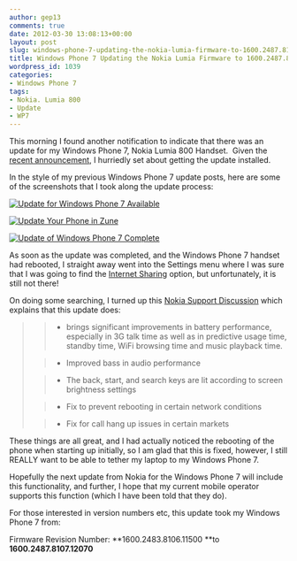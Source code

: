 ```yaml
---
author: gep13
comments: true
date: 2012-03-30 13:08:13+00:00
layout: post
slug: windows-phone-7-updating-the-nokia-lumia-firmware-to-1600.2487.8107.12070
title: Windows Phone 7 Updating the Nokia Lumia Firmware to 1600.2487.8107.12070
wordpress_id: 1039
categories:
- Windows Phone 7
tags:
- Nokia. Lumia 800
- Update
- WP7
---
```


This morning I found another notification to indicate that there was an update for my Windows Phone 7, Nokia Lumia 800 Handset.  Given the [recent announcement](http://www.gep13.co.uk/blog/nokia-lumia-800-to-get-tethering-support-soon/), I hurriedly set about getting the update installed.

In the style of my previous Windows Phone 7 update posts, here are some of the screenshots that I took along the update process:

[![Update for Windows Phone 7 Available](http://www.gep13.co.uk/blog/wp-content/uploads/2012/03/2012-03-30_0801_thumb.png)](http://www.gep13.co.uk/blog/wp-content/uploads/2012/03/2012-03-30_0801.png)

[![Update Your Phone in Zune](http://www.gep13.co.uk/blog/wp-content/uploads/2012/03/2012-03-30_0806_thumb.png)](http://www.gep13.co.uk/blog/wp-content/uploads/2012/03/2012-03-30_0806.png)

[![Update of Windows Phone 7 Complete](http://www.gep13.co.uk/blog/wp-content/uploads/2012/03/2012-03-30_0824_thumb.png)](http://www.gep13.co.uk/blog/wp-content/uploads/2012/03/2012-03-30_0824.png)

As soon as the update was completed, and the Windows Phone 7 handset had rebooted, I straight away went into the Settings menu where I was sure that I was going to find the [Internet Sharing](http://www.gep13.co.uk/blog/update-7-10-7710-68-for-windows-phone-7-wp7/) option, but unfortunately, it is still not there!

On doing some searching, I turned up this [Nokia Support Discussion](http://discussions.europe.nokia.com/t5/Nokia-with-Windows-Phone/Heads-up-on-Lumia-800-update-1600-2487-8107-12070/td-p/1361057) which explains that this update does:


<blockquote>

> 
> 
	
>   * brings significant improvements in battery performance, especially in 3G talk time as well as in predictive usage time, standby time, WiFi browsing time and music playback time.
> 
	
>   * Improved bass in audio performance
> 
	
>   * The back, start, and search keys are lit according to screen brightness settings
> 
	
>   * Fix to prevent rebooting in certain network conditions
> 
	
>   * Fix for call hang up issues in certain markets
> 

</blockquote>


These things are all great, and I had actually noticed the rebooting of the phone when starting up initially, so I am glad that this is fixed, however, I still REALLY want to be able to tether my laptop to my Windows Phone 7.

Hopefully the next update from Nokia for the Windows Phone 7 will include this functionality, and further, I hope that my current mobile operator supports this function (which I have been told that they do).

For those interested in version numbers etc, this update took my Windows Phone 7 from:

Firmware Revision Number: **1600.2483.8106.11500 **to **1600.2487.8107.12070**
